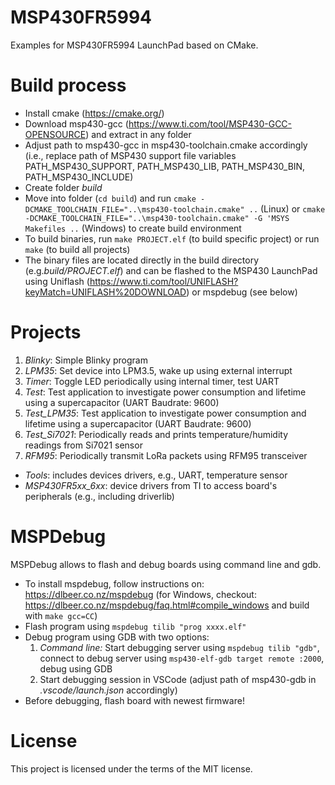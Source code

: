 # MSP430FR5994

Examples for MSP430FR5994 LaunchPad based on CMake.

# Build process

- Install cmake (https://cmake.org/) 
- Download msp430-gcc (https://www.ti.com/tool/MSP430-GCC-OPENSOURCE) and extract in any folder
- Adjust path to msp430-gcc in msp430-toolchain.cmake accordingly (i.e., replace path of MSP430 support file variables PATH_MSP430_SUPPORT, PATH_MSP430_LIB, PATH_MSP430_BIN, PATH_MSP430_INCLUDE)
- Create folder *build*
- Move into folder (`cd build`) and run `cmake -DCMAKE_TOOLCHAIN_FILE="..\msp430-toolchain.cmake" ..` (Linux) or `cmake -DCMAKE_TOOLCHAIN_FILE="..\msp430-toolchain.cmake" -G 'MSYS Makefiles ..` (Windows) to create build environment
- To build binaries, run `make PROJECT.elf` (to build specific project) or run `make` (to build all projects)
- The binary files are located directly in the build directory (e.g.*build/PROJECT.elf*) and can be flashed to the MSP430 LaunchPad using Uniflash (https://www.ti.com/tool/UNIFLASH?keyMatch=UNIFLASH%20DOWNLOAD) or mspdebug (see below)

# Projects

1) *Blinky*: Simple Blinky program
2) *LPM35*: Set device into LPM3.5, wake up using external interrupt
3) *Timer*: Toggle LED periodically using internal timer, test UART
4) *Test*: Test application to investigate power consumption and lifetime using a supercapacitor (UART Baudrate: 9600)
5) *Test_LPM35*: Test application to investigate power consumption and lifetime using a supercapacitor (UART Baudrate: 9600)
6) *Test_Si7021*: Periodically reads and prints temperature/humidity readings from Si7021 sensor
7) *RFM95*: Periodically transmit LoRa packets using RFM95 transceiver

- *Tools*: includes devices drivers, e.g., UART, temperature sensor
- *MSP430FR5xx_6xx*: device drivers from TI to access board's peripherals (e.g., including driverlib) 

# MSPDebug
MSPDebug allows to flash and debug boards using command line and gdb.
- To install mspdebug, follow instructions on: https://dlbeer.co.nz/mspdebug (for Windows, checkout: https://dlbeer.co.nz/mspdebug/faq.html#compile_windows and build with `make gcc=CC`)
- Flash program using `mspdebug tilib "prog xxxx.elf"`
- Debug program using GDB with two options:
    1) *Command line:* Start debugging server using  `mspdebug tilib "gdb"`, connect to debug server using `msp430-elf-gdb target remote :2000`, debug using GDB
    2) Start debugging session in VSCode (adjust path of msp430-gdb in *.vscode/launch.json* accordingly)
- Before debugging, flash board with newest firmware!

# License
This project is licensed under the terms of the MIT license.
